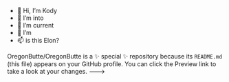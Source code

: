 - 👋 Hi, I’m Kody
- 👀 I’m into
- 🌱 I’m current
- 💞️ I’m
- 📫 is this Elon?


OregonButte/OregonButte is a ✨ special ✨ repository because its `README.md` (this file) appears on your GitHub profile.
You can click the Preview link to take a look at your changes.
--->
